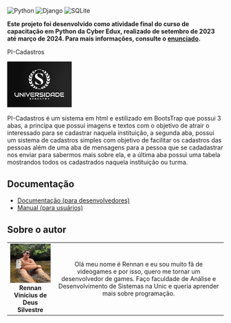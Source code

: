<!-- Adicione Badges das tecnologias que você usou aqui -->
<!-- Você pode encontrar badges aqui: https://github.com/Ileriayo/markdown-badges?tab=readme-ov-file#markdown-badges -->
![Python](https://img.shields.io/badge/python-3670A0?style=for-the-badge&logo=python&logoColor=ffdd54)
![Django](https://img.shields.io/badge/django-%23092E20.svg?style=for-the-badge&logo=django&logoColor=white)
![SQLite](https://img.shields.io/badge/sqlite-%2307405e.svg?style=for-the-badge&logo=sqlite&logoColor=white)

**Este projeto foi desenvolvido como atividade final do curso de capacitação em Python da Cyber Edux, realizado de setembro de 2023 até março de 2024. Para mais informações, consulte o [enunciado](ENUNCIADO.md).**

PI-Cadastros

<!-- Substitua a seguinte imagem por uma logo do seu projeto -->
<img src="img/nova_logo.png" width="150px">

<!-- Substitua o seguinte parágrafo por um resumo do seu projeto: -->
PI-Cadastros é um sistema em html e estilizado em BootsTrap que possui 3 abas, a principa  que possui imagens e textos com o objetivo de atrair o interessado para se cadastrar naquela instituição, a segunda aba, possui um sistema de cadastros simples com objetivo de facilitar os cadastros das pessoas além de uma aba de mensagens para a pessoa que se cadadastrar nos enviar para sabermos mais sobre ela, e a última aba possui uma tabela mostrandos todos os cadastrados naquela instituição ou turma.

## Documentação

* [Documentação (para desenvolvedores)](DOCUMENTACAO.md)
* [Manual (para usuários)](MANUAL.md)

## Sobre o autor

<!-- Coloque seu nome, uma foto sua e uma pequena bio sobre você na seguinte tabela: -->
|  |  |
|:-------------:|:------------------------------------------------------------:|
|  <img src="img/foto perfil.jpg" width="150px"></br> **Rennan Vinicius de Deus Silvestre** | Olá meu nome é Rennan e eu sou muito fã de videogames e por isso, quero me tornar um desenvolvedor de games. Faço faculdade de Análise e Desenvolvimento de Sistemas na Unic e queria aprender mais sobre programação.
